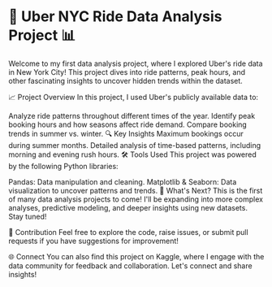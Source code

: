 # 🗽 Uber NYC Ride Data Analysis Project 📊
Welcome to my first data analysis project, where I explored Uber's ride data in New York City! This project dives into ride patterns, peak hours, and other fascinating insights to uncover hidden trends within the dataset.

📈 Project Overview
In this project, I used Uber's publicly available data to:

Analyze ride patterns throughout different times of the year.
Identify peak booking hours and how seasons affect ride demand.
Compare booking trends in summer vs. winter.
🔍 Key Insights
Maximum bookings occur during summer months.
Detailed analysis of time-based patterns, including morning and evening rush hours.
🛠️ Tools Used
This project was powered by the following Python libraries:

Pandas: Data manipulation and cleaning.
Matplotlib & Seaborn: Data visualization to uncover patterns and trends.
🚀 What's Next?
This is the first of many data analysis projects to come! I'll be expanding into more complex analyses, predictive modeling, and deeper insights using new datasets. Stay tuned!

🤝 Contribution
Feel free to explore the code, raise issues, or submit pull requests if you have suggestions for improvement!

🌐 Connect
You can also find this project on Kaggle, where I engage with the data community for feedback and collaboration. Let's connect and share insights!

